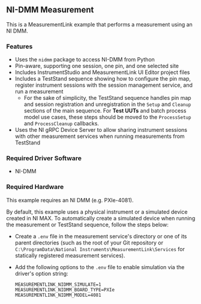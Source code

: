## NI-DMM Measurement

This is a MeasurementLink example that performs a measurement using an NI DMM.

### Features

- Uses the `nidmm` package to access NI-DMM from Python
- Pin-aware, supporting one session, one pin, and one selected site
- Includes InstrumentStudio and MeasurementLink UI Editor project files
- Includes a TestStand sequence showing how to configure the pin map, register
  instrument sessions with the session management service, and run a measurement
  - For the sake of simplicity, the TestStand sequence handles pin map and session
    registration and unregistration in the `Setup` and `Cleanup` sections of the main 
    sequence. For **Test UUTs** and batch process model use cases, these steps should
    be moved to the `ProcessSetup` and `ProcessCleanup` callbacks.
- Uses the NI gRPC Device Server to allow sharing instrument sessions with other
  measurement services when running measurements from TestStand

### Required Driver Software

- NI-DMM

### Required Hardware

This example requires an NI DMM (e.g. PXIe-4081).

By default, this example uses a physical instrument or a simulated device created in NI MAX. To automatically create a simulated device when running the measurement or TestStand sequence, follow the steps below:
- Create a `.env` file in the measurement service's directory or one of its parent directories (such as the root of your Git repository or `C:\ProgramData\National Instruments\MeasurementLink\Services` for statically registered measurement services).
- Add the following options to the `.env` file to enable simulation via the driver's option string:

  ```
  MEASUREMENTLINK_NIDMM_SIMULATE=1
  MEASUREMENTLINK_NIDMM_BOARD_TYPE=PXIe
  MEASUREMENTLINK_NIDMM_MODEL=4081
  ```
